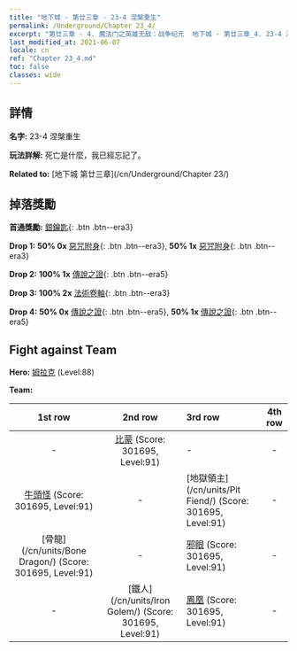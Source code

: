 ```yaml
---
title: "地下城 - 第廿三章 - 23-4 涅槃重生"
permalink: /Underground/Chapter 23_4/
excerpt: "第廿三章 - 4. 魔法门之英雄无敌：战争纪元  地下城 - 第廿三章_4. 23-4 涅槃重生"
last_modified_at: 2021-06-07
locale: cn
ref: "Chapter 23_4.md"
toc: false
classes: wide
---
```


## 詳情

 **名字:** 23-4 涅槃重生

 **玩法詳解:**       死亡是什麼，我已經忘記了。

 **Related to:** [地下城 第廿三章](/cn/Underground/Chapter 23/)

## 掉落獎勵

 **首通獎勵:** [銀鑰匙](/cn/Items/con_693/){: .btn .btn--era3}

 **Drop 1:** **50% 0x** [惡咒附身](/cn/Items/her_410/){: .btn .btn--era3}, **50% 1x** [惡咒附身](/cn/Items/her_410/){: .btn .btn--era3}

 **Drop 2:** **100% 1x** [傳說之證](/cn/Items/mat_88/){: .btn .btn--era5}

 **Drop 3:** **100% 2x** [法術卷軸](/cn/Items/con_694/){: .btn .btn--era3}

 **Drop 4:** **50% 0x** [傳說之證](/cn/Items/mat_81/){: .btn .btn--era5}, **50% 1x** [傳說之證](/cn/Items/mat_81/){: .btn .btn--era5}


## Fight against Team
 **Hero:** [姆拉克](/cn/heroes/Mullich/) (Level:88)

 **Team:**


  | 1st row | 2nd row | 3rd row | 4th row |
  |:----:|:----:|:----|:----:|
  | - | [比蒙](/cn/units/Behemoth/) (Score: 301695, Level:91)  | - | - |
  | [牛頭怪](/cn/units/Minotaur/) (Score: 301695, Level:91)  | - | [地獄領主](/cn/units/Pit Fiend/) (Score: 301695, Level:91)  | - |
  | [骨龍](/cn/units/Bone Dragon/) (Score: 301695, Level:91)  | - | [邪眼](/cn/units/Beholder/) (Score: 301695, Level:91)  | - |
  | - | [鐵人](/cn/units/Iron Golem/) (Score: 301695, Level:91)  | [鳳凰](/cn/units/Firebird/) (Score: 301695, Level:91)  | - |


